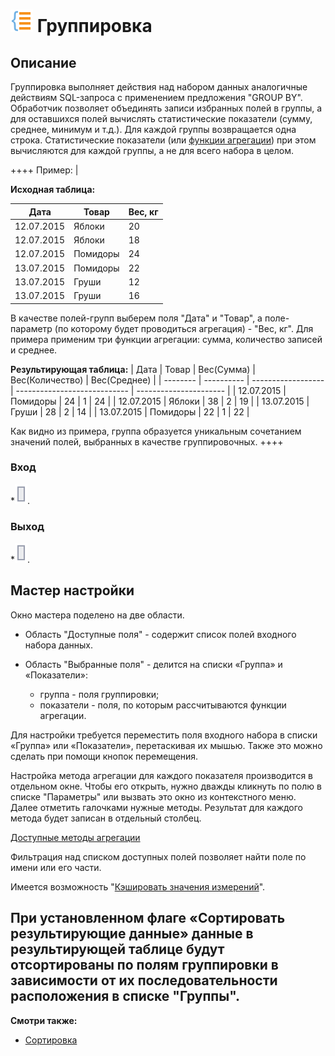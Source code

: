 # ![](/media/app/icons/component_18/component_default-15.svg) Группировка

## Описание

Группировка выполняет действия над набором данных аналогичные действиям SQL-запроса с применением предложения "GROUP BY". Обработчик позволяет объединять записи избранных полей в группы, а для оставшихся полей вычислять статистические показатели (сумму, среднее, минимум и т.д.). Для каждой группы возвращается одна строка. Статистические показатели (или [функции агрегации](/app/glossary/aggregation_functions.md)) при этом вычисляются для каждой группы, а не для всего набора в целом.

++++  Пример:  |

**Исходная таблица:**

| Дата   | Товар       | Вес, кг | 
| --------   | ----------       | ------------ | 
| 12.07.2015 | Яблоки     | 20           | 
| 12.07.2015 | Яблоки     | 18           | 
| 12.07.2015 | Помидоры | 24           | 
| 13.07.2015 | Помидоры | 22           | 
| 13.07.2015 | Груши       | 12           | 
| 13.07.2015 | Груши       | 16           | 

В качестве полей-групп выберем поля "Дата" и "Товар", а поле-параметр (по которому будет проводиться агрегация)  - "Вес, кг". Для примера применим три функции агрегации: сумма, количество записей и среднее. 

    

**Результирующая таблица:**
 | Дата   | Товар       | Вес(Сумма) | Вес(Количество) | Вес(Среднее) | 
 | --------   | ----------       | ------------------ | ---------------------------- | ---------------------- | 
 | 12.07.2015 | Помидоры | 24                 | 1                            | 24                     | 
 | 12.07.2015 | Яблоки     | 38                 | 2                            | 19                     | 
 | 13.07.2015 | Груши       | 28                 | 2                            | 14                     | 
 | 13.07.2015 | Помидоры | 22                 | 1                            | 22                     | 

Как видно из примера, группа образуется уникальным сочетанием значений полей, выбранных в качестве группировочных.
++++
### Вход

   *![](/media/app/icons/ports/output_table_inactive.svg). 
### Выход

   *![](/media/app/icons/ports/output_table_inactive.svg).


## Мастер настройки

Окно мастера поделено на две области.  


*  Область "Доступные поля" - содержит список полей входного набора данных.

*  Область "Выбранные поля" - делится на списки «Группа» и «Показатели»:
     * группа - поля группировки;
     * показатели - поля, по которым рассчитываются функции агрегации.


Для настройки требуется переместить поля входного набора в списки «Группа» или «Показатели», перетаскивая их мышью. Также это можно сделать при помощи кнопок перемещения.

Настройка метода агрегации для каждого показателя производится в отдельном окне. Чтобы его открыть, нужно дважды кликнуть по полю в списке "Параметры" или вызвать это окно из контекстного меню. Далее отметить галочками нужные методы. Результат для каждого метода будет записан в отдельный столбец. 

[Доступные методы агрегации](/app/glossary/aggregation_functions.md)

Фильтрация над списком доступных полей позволяет найти поле по имени или его части.


Имеется возможность "[Кэшировать значения измерений](/app/glossary/caching.md)".

 
При установленном  флаге  «Сортировать результирующие данные» данные в результирующей таблице будут отсортированы по полям группировки в зависимости от их последовательности расположения в списке "Группы". 
----

**Смотри также:** 

*  [Сортировка](/app/processors/transformation/sorting.md)



